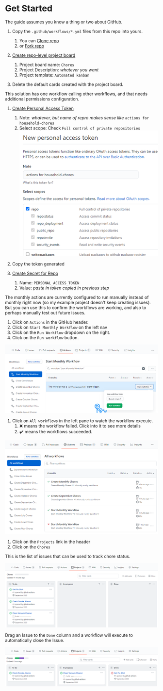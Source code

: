 # Get Started

The guide assumes you know a thing or two about GitHub.

1. Copy the `.github/workflows/*.yml` files from this repo into yours.
    1. You can [Clone repo](https://docs.github.com/en/github/creating-cloning-and-archiving-repositories/cloning-a-repository)
    1. or [Fork repo](https://docs.github.com/en/github/getting-started-with-github/fork-a-repo)

1. [Create repo-level project board](https://docs.github.com/en/github/managing-your-work-on-github/creating-a-project-board#creating-a-repository-project-board)
    1. Project board name: `Chores`
    1. Project Description: _whatever you want_
    1. Project template: `Automated kanban`

1. Delete the default cards created with the project board.

This solution has one workflow calling other workflows, and that needs additional permissions configuration.

1. [Create Personal Access Token](https://docs.github.com/en/github/authenticating-to-github/creating-a-personal-access-token)
    1. Note: _whatever, but name of repro makes sense like_ `actions for household-chores`
    1. Select scope: Check `Full control of private repositories`
    ![New Personal Access Token](assets/New-PAT.png)

1. Copy the token generated

1. [Create Secret for Repo](https://docs.github.com/en/actions/reference/encrypted-secrets#creating-encrypted-secrets-for-a-repository)
    1. Name: `PERSONAL_ACCESS_TOKEN`
    1. Value: _paste in token copied in previous step_

The monthly actions are currently configured to run manually instead of monthly right now (so my example project
doesn't keep creating issues). But you can use this to confirm the workflows are working, and also to perhaps manually
test out future issues.

1. Click on `Actions` in the GitHub header.
1. Click on `Start Monthly Workflow` on the left nav
1. Click on the `Run Workflow` dropdown on the right.
1. Click on the `Run workflow` button.

![Run Workflow](assets/Run-Workflow.png)

1. Click on `All workflows` in the left pane to watch the workflow execute.
    1. ❌ means the workflow failed. Click into it to see more details
    1. ✔️ means the workflows succeeded.

![Workflow Statuses](assets/Workflow-Status.png)

1. Click on the `Projects` link in the header
1. Click on the `Chores` 

This is the list of issues that can be used to track chore status.

![Initial Project Board](assets/Project-Board-Initial.png)

Drag an Issue to the `Done` column and a workflow will execute to automatically close the Issue.

![Project Board In-Progress](assets/Project-Board-In-Progress.png)
